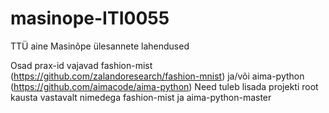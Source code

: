 # masinope-ITI0055
TTÜ aine Masinõpe ülesannete lahendused

Osad prax-id vajavad fashion-mist (https://github.com/zalandoresearch/fashion-mnist) ja/või aima-python (https://github.com/aimacode/aima-python)
Need tuleb lisada projekti root kausta vastavalt nimedega fashion-mist ja aima-python-master
